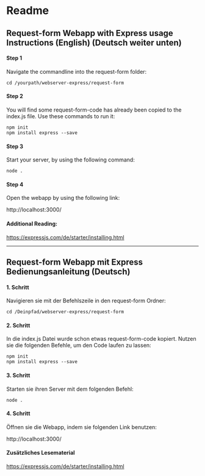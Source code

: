 # Readme

## Request-form Webapp with Express usage Instructions (English) (Deutsch weiter unten)

#### Step 1

Navigate the commandline into the request-form folder:

    cd /yourpath/webserver-express/request-form

#### Step 2

You will find some request-form-code has already been copied to the index.js file. Use these commands to run it:

    npm init  
    npm install express --save

#### Step 3

Start your server, by using the following command:

    node .

#### Step 4

Open the webapp by using the following link: 

http://localhost:3000/

#### Additional Reading:

https://expressjs.com/de/starter/installing.html



---


## Request-form Webapp mit Express Bedienungsanleitung (Deutsch)

#### 1. Schritt

Navigieren sie mit der Befehlszeile in den request-form Ordner:

    cd /Deinpfad/webserver-express/request-form

#### 2. Schritt

In die index.js Datei wurde schon etwas request-form-code kopiert. Nutzen sie die folgenden Befehle, um den Code laufen zu lassen:

    npm init  
    npm install express --save


#### 3. Schritt

Starten sie ihren Server mit dem folgenden Befehl:

    node .


#### 4. Schritt

Öffnen sie die Webapp, indem sie folgenden Link benutzen:

http://localhost:3000/

#### Zusätzliches Lesematerial

https://expressjs.com/de/starter/installing.html
